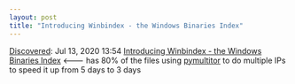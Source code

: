 ```yaml
---
layout: post
title: "Introducing Winbindex - the Windows Binaries Index"
---
```

[Discovered](http://rolandtanglao.com/2020/07/29/p1-blogthis-checkvist-list-links-to-blog/): Jul 13, 2020 13:54 [Introducing Winbindex - the Windows Binaries Index](https://m417z.com/Introducing-Winbindex-the-Windows-Binaries-Index/) <--- has 80% of the files using [pymultitor](https://github.com/realgam3/pymultitor) to do multiple IPs to speed it up from 5 days to 3 days
